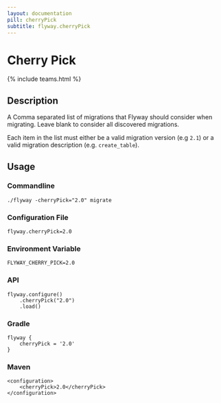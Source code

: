 ```yaml
---
layout: documentation
pill: cherryPick
subtitle: flyway.cherryPick
---
```


# Cherry Pick
{% include teams.html %}

## Description
A Comma separated list of migrations that Flyway should consider when migrating. Leave blank to consider all discovered migrations.

Each item in the list must either be a valid migration version (e.g `2.1`) or a valid migration description (e.g. `create_table`).

## Usage

### Commandline
```
./flyway -cherryPick="2.0" migrate
```

### Configuration File
```
flyway.cherryPick=2.0
```

### Environment Variable
```
FLYWAY_CHERRY_PICK=2.0
```

### API
```
flyway.configure()
    .cherryPick("2.0")
    .load()
```

### Gradle
```
flyway {
    cherryPick = '2.0'
}
```

### Maven
```
<configuration>
    <cherryPick>2.0</cherryPick>
</configuration>
```